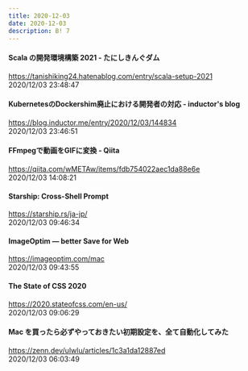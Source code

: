 ```yaml
---
title: 2020-12-03
date: 2020-12-03
description: B! 7
---
```


#### Scala の開発環境構築 2021 - たにしきんぐダム
https://tanishiking24.hatenablog.com/entry/scala-setup-2021<br>
2020/12/03 23:48:47<br>


#### KubernetesのDockershim廃止における開発者の対応 - inductor's blog
https://blog.inductor.me/entry/2020/12/03/144834<br>
2020/12/03 23:46:51<br>


#### FFmpegで動画をGIFに変換 - Qiita
https://qiita.com/wMETAw/items/fdb754022aec1da88e6e<br>
2020/12/03 14:08:21<br>


#### Starship: Cross-Shell Prompt
https://starship.rs/ja-jp/<br>
2020/12/03 09:46:34<br>


#### ImageOptim — better Save for Web
https://imageoptim.com/mac<br>
2020/12/03 09:43:55<br>


#### The State of CSS 2020
https://2020.stateofcss.com/en-us/<br>
2020/12/03 09:06:29<br>


#### Mac を買ったら必ずやっておきたい初期設定を、全て自動化してみた
https://zenn.dev/ulwlu/articles/1c3a1da12887ed<br>
2020/12/03 06:03:49<br>


